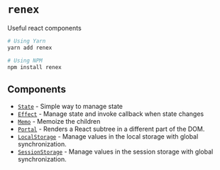 # `renex`

Useful react components


```bash
# Using Yarn
yarn add renex

# Using NPM
npm install renex
```

## Components

- [`State`](./docs/State.md) - Simple way to manage state
- [`Effect`](./docs/Effect.md) - Manage state and invoke callback when state changes
- [`Memo`](./docs/Memo.md) - Memoize the children
- [`Portal`](./docs/Portal.md) - Renders a React subtree in a different part of the DOM.
- [`LocalStorage`](./docs/LocalStorage.md) - Manage values in the local storage with global synchronization.
- [`SessionStorage`](./docs/SessionStorage.md) - Manage values in the session storage with global synchronization.